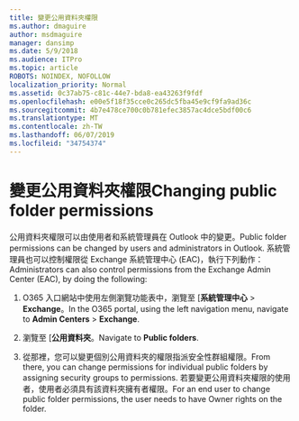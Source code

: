```yaml
---
title: 變更公用資料夾權限
ms.author: dmaguire
author: msdmaguire
manager: dansimp
ms.date: 5/9/2018
ms.audience: ITPro
ms.topic: article
ROBOTS: NOINDEX, NOFOLLOW
localization_priority: Normal
ms.assetid: 0c37ab75-c81c-44e7-bda8-ea43263f9fdf
ms.openlocfilehash: e00e5f18f35cce0c265dc5fba45e9cf9fa9ad36c
ms.sourcegitcommit: 4b7e478ce700c0b781efec3857ac4dce5bdf00c6
ms.translationtype: MT
ms.contentlocale: zh-TW
ms.lasthandoff: 06/07/2019
ms.locfileid: "34754374"
---
```

# <a name="changing-public-folder-permissions"></a><span data-ttu-id="8134f-102">變更公用資料夾權限</span><span class="sxs-lookup"><span data-stu-id="8134f-102">Changing public folder permissions</span></span>

<span data-ttu-id="8134f-103">公用資料夾權限可以由使用者和系統管理員在 Outlook 中的變更。</span><span class="sxs-lookup"><span data-stu-id="8134f-103">Public folder permissions can be changed by users and administrators in Outlook.</span></span> <span data-ttu-id="8134f-104">系統管理員也可以控制權限從 Exchange 系統管理中心 (EAC)，執行下列動作：</span><span class="sxs-lookup"><span data-stu-id="8134f-104">Administrators can also control permissions from the Exchange Admin Center (EAC), by doing the following:</span></span>
  
1. <span data-ttu-id="8134f-105">O365 入口網站中使用左側瀏覽功能表中，瀏覽至 [**系統管理中心** \> **Exchange**。</span><span class="sxs-lookup"><span data-stu-id="8134f-105">In the O365 portal, using the left navigation menu, navigate to **Admin Centers** \> **Exchange**.</span></span>
    
2. <span data-ttu-id="8134f-106">瀏覽至 [**公用資料夾**。</span><span class="sxs-lookup"><span data-stu-id="8134f-106">Navigate to **Public folders**.</span></span>
    
3. <span data-ttu-id="8134f-107">從那裡，您可以變更個別公用資料夾的權限指派安全性群組權限。</span><span class="sxs-lookup"><span data-stu-id="8134f-107">From there, you can change permissions for individual public folders by assigning security groups to permissions.</span></span> <span data-ttu-id="8134f-108">若要變更公用資料夾權限的使用者，使用者必須具有該資料夾擁有者權限。</span><span class="sxs-lookup"><span data-stu-id="8134f-108">For an end user to change public folder permissions, the user needs to have Owner rights on the folder.</span></span>
    

